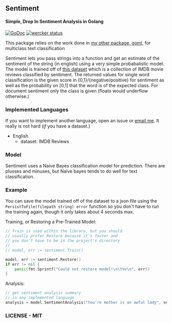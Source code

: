 ## Sentiment
#### Simple, Drop In Sentiment Analysis in Golang
[![GoDoc](https://godoc.org/github.com/cdipaolo/sentiment?status.svg)](https://godoc.org/github.com/cdipaolo/sentiment)
[![wercker status](https://app.wercker.com/status/35e33e359f09aa4bbf9121cf57a51118/s "wercker status")](https://app.wercker.com/project/bykey/35e33e359f09aa4bbf9121cf57a51118)

This package relies on the work done in [my other package, goml,](https://github.com/cdipaolo/goml/tree/master/text) for multiclass text classification

Sentiment lets you pass strings into a function and get an estimate of the sentiment of the string (in english) using a very simple probabalistic model. The model is trained off of [this dataset](https://inclass.kaggle.com/c/si650winter11/data) which is a collection of IMDB movie reviews classified by sentiment. The returned values for single word classification is the given score in {0,1}/{negative/positive} for sentiment as well as the probability on [0,1] that the word is of the expected class. For document sentiment only the class is given (floats would underflow otherwise.)

### Implemented Languages

If you want to implement another language, open an issue or [email me](mailto:cdipaolo96@gmail.com). It really is not hard (_if_ you have a dataset.)

- English
  * dataset: IMDB Reviews

### Model

Sentiment uses a Naive Bayes classification model for prediction. There are plusses and minuses, but Naive bayes tends to do well for text classification.

### Example

You can save the model trained off of the dataset to a json file using the `PersistToFile(filepath string) error` function so you don't have to run the training again, though it only takes about 4 seconds max.

Training, or Restoring a Pre-Trained Model:
```go
// Train is used within the library, but you should
// usually prefer Restore because it's faster and
// you don't have to be in the project's directory
//
// model, err := sentiment.Train()

model, err := sentiment.Restore()
if err != nil {
    panic(fmt.Sprintf("Could not restore model!\n\t%v\n", err))
}
```

Analysis:
```go
// get sentiment analysis summary
// in any implemented language
analysis = model.SentimentAnalysis("You're mother is an awful lady", sentiment.English) // 0
```

### LICENSE - MIT
